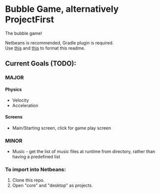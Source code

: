 Bubble Game, alternatively ProjectFirst
========
The bubble game!

Netbeans is recommended, Gradle plugin is required.   
Use [this](http://daringfireball.net/projects/markdown/dingus) and [this](http://domchristie.github.io/to-markdown/) to format this readme.
## Current Goals (TODO):

### MAJOR

#### Physics

* Velocity
* Acceleration

#### Screens

* Main/Starting screen, click for game play screen
               
### MINOR

* Music - get the list of music files at runtime from directory, rather than having a predefined list


### To import into Netbeans:

1.  Clone this repo.
2.  Open "core" and "desktop" as projects.

